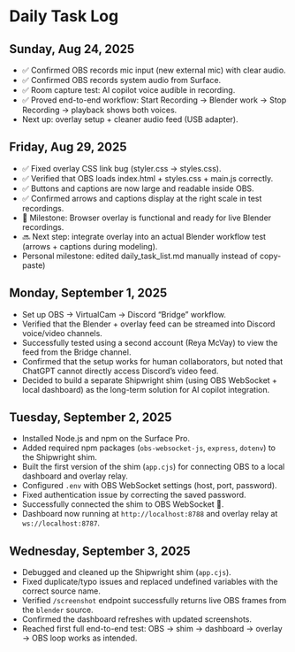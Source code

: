 
# Daily Task Log
## Sunday, Aug 24, 2025

- ✅ Confirmed OBS records mic input (new external mic) with clear audio.
- ✅ Confirmed OBS records system audio from Surface.
- ✅ Room capture test: AI copilot voice audible in recording.
- ✅ Proved end-to-end workflow: Start Recording → Blender work → Stop Recording → playback shows both voices.
- Next up: overlay setup + cleaner audio feed (USB adapter).
## Friday, Aug 29, 2025

- ✅ Fixed overlay CSS link bug (styler.css → styles.css).
- ✅ Verified that OBS loads index.html + styles.css + main.js correctly.
- ✅ Buttons and captions are now large and readable inside OBS.
- ✅ Confirmed arrows and captions display at the right scale in test recordings.
- 📌 Milestone: Browser overlay is functional and ready for live Blender recordings.
- 🔜 Next step: integrate overlay into an actual Blender workflow test (arrows + captions during modeling).
-   Personal milestone: edited daily_task_list.md manually instead of copy-paste)

## Monday, September 1, 2025

- Set up OBS → VirtualCam → Discord “Bridge” workflow.  
- Verified that the Blender + overlay feed can be streamed into Discord voice/video channels.  
- Successfully tested using a second account (Reya McVay) to view the feed from the Bridge channel.  
- Confirmed that the setup works for human collaborators, but noted that ChatGPT cannot directly access Discord’s video feed.  
- Decided to build a separate Shipwright shim (using OBS WebSocket + local dashboard) as the long-term solution for AI copilot integration.
## Tuesday, September 2, 2025

- Installed Node.js and npm on the Surface Pro.  
- Added required npm packages (`obs-websocket-js`, `express`, `dotenv`) to the Shipwright shim.  
- Built the first version of the shim (`app.cjs`) for connecting OBS to a local dashboard and overlay relay.  
- Configured `.env` with OBS WebSocket settings (host, port, password).  
- Fixed authentication issue by correcting the saved password.  
- Successfully connected the shim to OBS WebSocket 🎉.  
- Dashboard now running at `http://localhost:8788` and overlay relay at `ws://localhost:8787`.  
## Wednesday, September 3, 2025

- Debugged and cleaned up the Shipwright shim (`app.cjs`).
- Fixed duplicate/typo issues and replaced undefined variables with the correct source name.
- Verified `/screenshot` endpoint successfully returns live OBS frames from the `blender` source.
- Confirmed the dashboard refreshes with updated screenshots.
- Reached first full end-to-end test: OBS → shim → dashboard → overlay → OBS loop works as intended.
